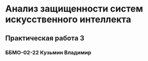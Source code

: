 # Анализ защищенности систем искусственного интеллекта
## Практическая работа 3
### ББМО-02-22 Кузьмин Владимир
